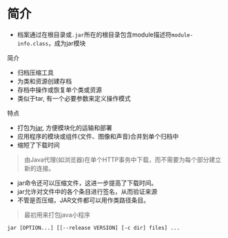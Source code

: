 # 简介

- 档案通过在根目录或`.jar`所在的根目录包含module描述符`module-info.class`，成为jar模块

简介

- 归档压缩工具
- 为类和资源创建存档
- 存档中操作或恢复单个类或资源
- 类似于tar, 有一个必要参数来定义操作模式

特点

- 打包为[jar](java-jar-file.md), 方便模块化的运输和部署
- 应用程序的模块或组件(文件、图像和声音)合并到单个归档中
- 缩短了下载时间

> 由Java代理(如浏览器)在单个HTTP事务中下载，而不需要为每个部分建立新的连接。

- jar命令还可以压缩文件，这进一步提高了下载时间。
- jar允许对文件中的各个条目进行签名，从而验证来源
- 不管是否压缩，JAR文件都可以用作类路径条目。

> 最初用来打包java小程序

```shell
jar [OPTION...] [[--release VERSION] [-c dir] files] ...
```